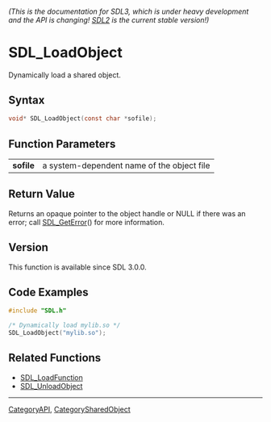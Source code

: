 ###### (This is the documentation for SDL3, which is under heavy development and the API is changing! [SDL2](https://wiki.libsdl.org/SDL2/) is the current stable version!)
# SDL_LoadObject

Dynamically load a shared object.

## Syntax

```c
void* SDL_LoadObject(const char *sofile);

```

## Function Parameters

|                |                                            |
| -------------- | ------------------------------------------ |
| **sofile**     | a system-dependent name of the object file |

## Return Value

Returns an opaque pointer to the object handle or NULL if there was an
error; call [SDL_GetError](SDL_GetError)() for more information.

## Version

This function is available since SDL 3.0.0.

## Code Examples

```c++
#include "SDL.h"

/* Dynamically load mylib.so */
SDL_LoadObject("mylib.so");
```

## Related Functions

* [SDL_LoadFunction](SDL_LoadFunction)
* [SDL_UnloadObject](SDL_UnloadObject)

----
[CategoryAPI](CategoryAPI), [CategorySharedObject](CategorySharedObject)


